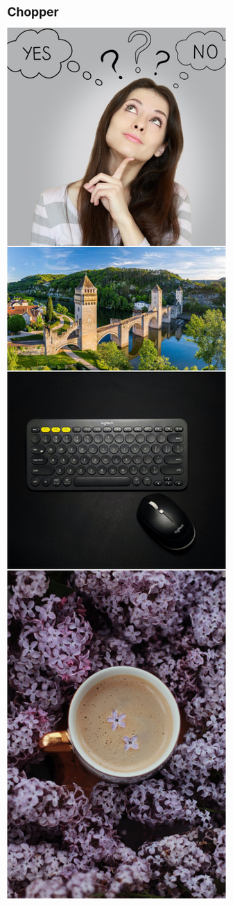 # Chopper
![decision](https://github.com/totoro65/91-REPLIKANT/blob/main/decision.jpg?raw=true)
![bc74ec428e374941b8e7bd40aa82287c](https://github.com/totoro65/91-REPLIKANT/blob/main/bc74ec428e374941b8e7bd40aa82287c.jpg?raw=true)
![manik-roy-2nhLLwTDiCU-unsplash](https://github.com/totoro65/91-REPLIKANT/blob/main/manik-roy-2nhLLwTDiCU-unsplash.jpg?raw=true)
![pexels-ioana-motoc-4376212](https://github.com/totoro65/91-REPLIKANT/blob/main/pexels-ioana-motoc-4376212.jpg?raw=true)
